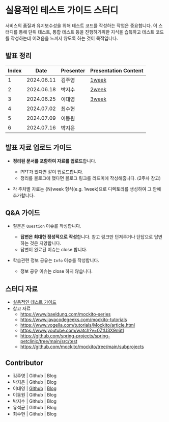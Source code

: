 # 실용적인 테스트 가이드 스터디

서비스의 품질과 유지보수성을 위해 테스트 코드를 작성하는 작업은 중요합니다. 이 스터디를 통해 단위 테스트, 통합 테스트 등을 진행하기위한 지식을 습득하고 테스트 코드를 작성하는데 어려움을 느끼지 않도록 하는 것이 목적입니다.

## 발표 정리

| Index | Date | Presenter | Presentation Content |
| --- | --- | --- | --- |
| 1| 2024.06.11 | 김주영 | [1week](./1week/) |
| 2| 2024.06.18 | 박지수 | [2week](./2week/) |
| 3| 2024.06.25 | 이대영 | [3week](./3week/) |
| 4| 2024.07.02 | 최수현 | |
| 5| 2024.07.09 | 이동원 | |
| 6| 2024.07.16 | 박지은 | |

## 발표 자료 업로드 가이드

- **정리된 문서를 포함하여 자료를 업로드**합니다.
  - PPT가 있다면 같이 업로드합니다.
  - 정리를 블로그에 했다면 블로그 링크를 리드미에 작성해줍니다. (2주차 참고)

- 각 주차별 자료는 {N}week 형식(e.g. 1week)으로 디렉토리를 생성하여 그 안에 추가합니다.

## Q&A 가이드

- 질문은 `Question` 이슈를 작성합니다.
  - **답변은 최대한 정성적으로 작성**합니다. 참고 링크만 던져주거나 단답으로 답변하는 것은 지양합니다.
  - 답변이 완료된 이슈는 close 합니다.

- 학습관련 정보 공유는 `Info` 이슈를 작성합니다.
  - 정보 공유 이슈는 close 하지 않습니다.

## 스터디 자료

- [실용적인 테스트 가이드](https://www.inflearn.com/course/practical-testing-%EC%8B%A4%EC%9A%A9%EC%A0%81%EC%9D%B8-%ED%85%8C%EC%8A%A4%ED%8A%B8-%EA%B0%80%EC%9D%B4%EB%93%9C)
- 참고 자료
    - https://www.baeldung.com/mockito-series
    - https://www.javacodegeeks.com/mockito-tutorials
    - https://www.vogella.com/tutorials/Mockito/article.html
    - https://www.youtube.com/watch?v=0ZtU3X9n6tI
    - https://github.com/spring-projects/spring-petclinic/tree/main/src/test
    - https://github.com/mockito/mockito/tree/main/subprojects

## Contributor

- 김주영 | Github | Blog
- 박지은 | Github | Blog
- 이대영 | [Github](https://github.com/eod940) | [Blog](https://eod940.tistory.com/)
- 이동원 | Github | Blog
- 박지수 | Github | Blog
- 유석균 | Github | Blog
- 최수현 | Github | Blog
